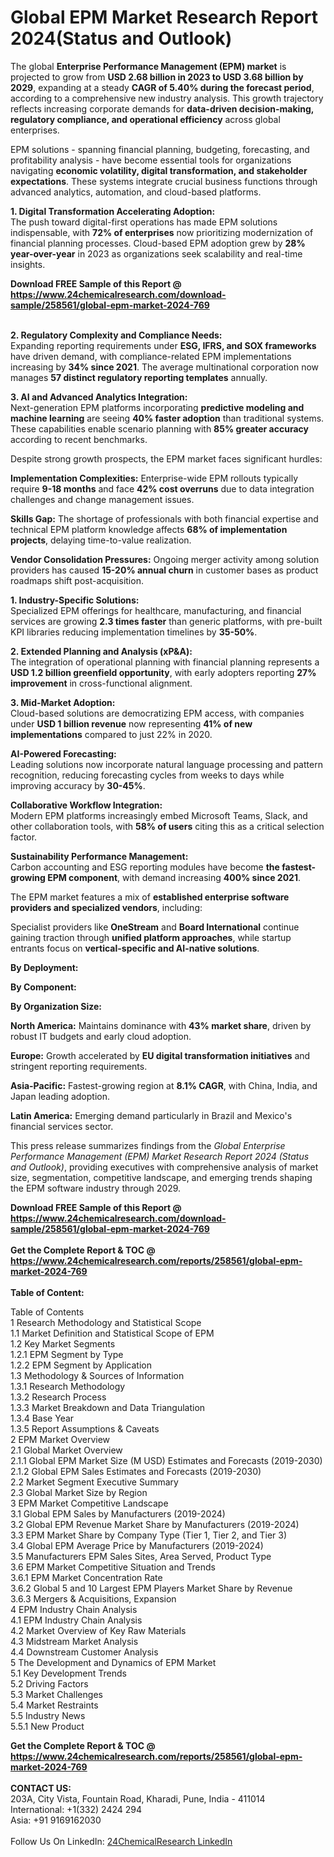 <h1>Global EPM Market Research Report 2024(Status and Outlook)</h1><p>The global <strong>Enterprise Performance Management (EPM) market</strong> is projected to grow from <strong>USD 2.68 billion in 2023 to USD 3.68 billion by 2029</strong>, expanding at a steady <strong>CAGR of 5.40% during the forecast period</strong>, according to a comprehensive new industry analysis. This growth trajectory reflects increasing corporate demands for <strong>data-driven decision-making, regulatory compliance, and operational efficiency</strong> across global enterprises.</p><p>EPM solutions - spanning financial planning, budgeting, forecasting, and profitability analysis - have become essential tools for organizations navigating <strong>economic volatility, digital transformation, and stakeholder expectations</strong>. These systems integrate crucial business functions through advanced analytics, automation, and cloud-based platforms.</p><p><strong>1. Digital Transformation Accelerating Adoption:</strong><br>
The push toward digital-first operations has made EPM solutions indispensable, with <strong>72% of enterprises</strong> now prioritizing modernization of financial planning processes. Cloud-based EPM adoption grew by <strong>28% year-over-year</strong> in 2023 as organizations seek scalability and real-time insights.</p><div><b>Download FREE Sample of this Report @ 
            <a href="https://www.24chemicalresearch.com/download-sample/258561/global-epm-market-2024-769">
            https://www.24chemicalresearch.com/download-sample/258561/global-epm-market-2024-769</a></b></div><br><p><strong>2. Regulatory Complexity and Compliance Needs:</strong><br>
Expanding reporting requirements under <strong>ESG, IFRS, and SOX frameworks</strong> have driven demand, with compliance-related EPM implementations increasing by <strong>34% since 2021</strong>. The average multinational corporation now manages <strong>57 distinct regulatory reporting templates</strong> annually.</p><p><strong>3. AI and Advanced Analytics Integration:</strong><br>
Next-generation EPM platforms incorporating <strong>predictive modeling and machine learning</strong> are seeing <strong>40% faster adoption</strong> than traditional systems. These capabilities enable scenario planning with <strong>85% greater accuracy</strong> according to recent benchmarks.</p><p>Despite strong growth prospects, the EPM market faces significant hurdles:</p><p><strong>Implementation Complexities:</strong> Enterprise-wide EPM rollouts typically require <strong>9-18 months</strong> and face <strong>42% cost overruns</strong> due to data integration challenges and change management issues.</p><p><strong>Skills Gap:</strong> The shortage of professionals with both financial expertise and technical EPM platform knowledge affects <strong>68% of implementation projects</strong>, delaying time-to-value realization.</p><p><strong>Vendor Consolidation Pressures:</strong> Ongoing merger activity among solution providers has caused <strong>15-20% annual churn</strong> in customer bases as product roadmaps shift post-acquisition.</p><p><strong>1. Industry-Specific Solutions:</strong><br>
Specialized EPM offerings for healthcare, manufacturing, and financial services are growing <strong>2.3 times faster</strong> than generic platforms, with pre-built KPI libraries reducing implementation timelines by <strong>35-50%</strong>.</p><p><strong>2. Extended Planning and Analysis (xP&amp;A):</strong><br>
The integration of operational planning with financial planning represents a <strong>USD 1.2 billion greenfield opportunity</strong>, with early adopters reporting <strong>27% improvement</strong> in cross-functional alignment.</p><p><strong>3. Mid-Market Adoption:</strong><br>
Cloud-based solutions are democratizing EPM access, with companies under <strong>USD 1 billion revenue</strong> now representing <strong>41% of new implementations</strong> compared to just 22% in 2020.</p><p><strong>AI-Powered Forecasting:</strong><br>
	Leading solutions now incorporate natural language processing and pattern recognition, reducing forecasting cycles from weeks to days while improving accuracy by <strong>30-45%</strong>.</p><p><strong>Collaborative Workflow Integration:</strong><br>
	Modern EPM platforms increasingly embed Microsoft Teams, Slack, and other collaboration tools, with <strong>58% of users</strong> citing this as a critical selection factor.</p><p><strong>Sustainability Performance Management:</strong><br>
	Carbon accounting and ESG reporting modules have become <strong>the fastest-growing EPM component</strong>, with demand increasing <strong>400% since 2021</strong>.</p><p>The EPM market features a mix of <strong>established enterprise software providers and specialized vendors</strong>, including:</p><p>Specialist providers like <strong>OneStream</strong> and <strong>Board International</strong> continue gaining traction through <strong>unified platform approaches</strong>, while startup entrants focus on <strong>vertical-specific and AI-native solutions</strong>.</p><p><strong>By Deployment:</strong></p><p><strong>By Component:</strong></p><p><strong>By Organization Size:</strong></p><p><strong>North America:</strong> Maintains dominance with <strong>43% market share</strong>, driven by robust IT budgets and early cloud adoption.</p><p><strong>Europe:</strong> Growth accelerated by <strong>EU digital transformation initiatives</strong> and stringent reporting requirements.</p><p><strong>Asia-Pacific:</strong> Fastest-growing region at <strong>8.1% CAGR</strong>, with China, India, and Japan leading adoption.</p><p><strong>Latin America:</strong> Emerging demand particularly in Brazil and Mexico's financial services sector.</p><p>This press release summarizes findings from the <em>Global Enterprise Performance Management (EPM) Market Research Report 2024 (Status and Outlook)</em>, providing executives with comprehensive analysis of market size, segmentation, competitive landscape, and emerging trends shaping the EPM software industry through 2029.</p><div><b>Download FREE Sample of this Report @ 
            <a href="https://www.24chemicalresearch.com/download-sample/258561/global-epm-market-2024-769">
            https://www.24chemicalresearch.com/download-sample/258561/global-epm-market-2024-769</a></b></div><br><div><b>Get the Complete Report & TOC @ 
            <a href="https://www.24chemicalresearch.com/reports/258561/global-epm-market-2024-769">
            https://www.24chemicalresearch.com/reports/258561/global-epm-market-2024-769</a></b></div><br>
            <b>Table of Content:</b><p>Table of Contents<br />
1 Research Methodology and Statistical Scope<br />
1.1 Market Definition and Statistical Scope of EPM<br />
1.2 Key Market Segments<br />
1.2.1 EPM Segment by Type<br />
1.2.2 EPM Segment by Application<br />
1.3 Methodology & Sources of Information<br />
1.3.1 Research Methodology<br />
1.3.2 Research Process<br />
1.3.3 Market Breakdown and Data Triangulation<br />
1.3.4 Base Year<br />
1.3.5 Report Assumptions & Caveats<br />
2 EPM Market Overview<br />
2.1 Global Market Overview<br />
2.1.1 Global EPM Market Size (M USD) Estimates and Forecasts (2019-2030)<br />
2.1.2 Global EPM Sales Estimates and Forecasts (2019-2030)<br />
2.2 Market Segment Executive Summary<br />
2.3 Global Market Size by Region<br />
3 EPM Market Competitive Landscape<br />
3.1 Global EPM Sales by Manufacturers (2019-2024)<br />
3.2 Global EPM Revenue Market Share by Manufacturers (2019-2024)<br />
3.3 EPM Market Share by Company Type (Tier 1, Tier 2, and Tier 3)<br />
3.4 Global EPM Average Price by Manufacturers (2019-2024)<br />
3.5 Manufacturers EPM Sales Sites, Area Served, Product Type<br />
3.6 EPM Market Competitive Situation and Trends<br />
3.6.1 EPM Market Concentration Rate<br />
3.6.2 Global 5 and 10 Largest EPM Players Market Share by Revenue<br />
3.6.3 Mergers & Acquisitions, Expansion<br />
4 EPM Industry Chain Analysis<br />
4.1 EPM Industry Chain Analysis<br />
4.2 Market Overview of Key Raw Materials<br />
4.3 Midstream Market Analysis<br />
4.4 Downstream Customer Analysis<br />
5 The Development and Dynamics of EPM Market <br />
5.1 Key Development Trends<br />
5.2 Driving Factors<br />
5.3 Market Challenges<br />
5.4 Market Restraints<br />
5.5 Industry News<br />
5.5.1 New Product </p><div><b>Get the Complete Report & TOC @ 
            <a href="https://www.24chemicalresearch.com/reports/258561/global-epm-market-2024-769">
            https://www.24chemicalresearch.com/reports/258561/global-epm-market-2024-769</a></b></div><br><b>CONTACT US:</b><br>
            203A, City Vista, Fountain Road, Kharadi, Pune, India - 411014<br>
            International: +1(332) 2424 294<br>
            Asia: +91 9169162030 <br><br>
            Follow Us On LinkedIn: <a href="https://www.linkedin.com/company/24chemicalresearch/">24ChemicalResearch LinkedIn</a>